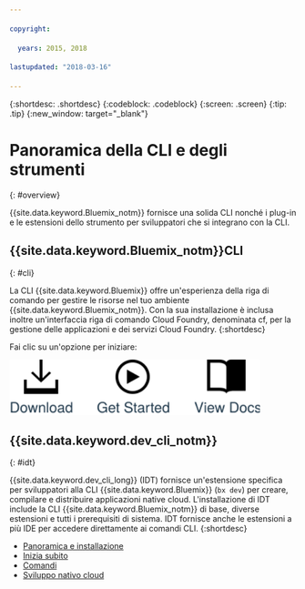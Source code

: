 ```yaml
---

copyright:

  years: 2015, 2018

lastupdated: "2018-03-16"

---
```


{:shortdesc: .shortdesc}
{:codeblock: .codeblock}
{:screen: .screen}
{:tip: .tip}
{:new_window: target="_blank"}

# Panoramica della CLI e degli strumenti
{: #overview}

{{site.data.keyword.Bluemix_notm}} fornisce una solida CLI nonché i plug-in e le estensioni dello strumento per sviluppatori che si integrano con la CLI.

## {{site.data.keyword.Bluemix_notm}}CLI
{: #cli}

La CLI {{site.data.keyword.Bluemix}} offre un'esperienza della riga di comando per gestire le risorse nel tuo ambiente {{site.data.keyword.Bluemix_notm}}. Con la sua installazione è inclusa inoltre un'interfaccia riga di comando Cloud Foundry, denominata cf, per la gestione delle applicazioni e dei servizi Cloud Foundry.
{:shortdesc}

Fai clic su un'opzione per iniziare:

<img usemap="#home_map" border="0" class="image" id="image_ztx_crb_f1b" src="images/cli-image.svg" width="440" alt="Fai clic su un'icona per iniziare rapidamente con la CLI {{site.data.keyword.Bluemix_notm}}." style="width:440px;" />
<map name="home_map" id="home_map">
<area href="/docs/cli/reference/bluemix_cli/all_versions.html" alt="Scarica la CLI {{site.data.keyword.Bluemix_notm}} (Apre una nuova pagina)" title="Scarica" shape="rect" coords="-7, -8, 108, 211" />
<area href="/docs/cli/reference/bluemix_cli/get_started.html" alt="Introduzione (Apre una nuova pagina)" title="Introduzione" shape="rect" coords="155, -1, 289, 210" />
<area href="/docs/cli/reference/bluemix_cli/bx_cli.html" alt="Visualizza documenti (Apre una nuova pagina)" title="Visualizza documenti" shape="rect" coords="326, -10, 448, 218" />
</map>

## {{site.data.keyword.dev_cli_notm}}
{: #idt}

{{site.data.keyword.dev_cli_long}} (IDT) fornisce un'estensione specifica per sviluppatori alla CLI {{site.data.keyword.Bluemix}} (`bx dev`) per creare, compilare e distribuire applicazioni native cloud. L'installazione di IDT include la CLI {{site.data.keyword.Bluemix_notm}} di base, diverse estensioni e tutti i prerequisiti di sistema. IDT fornisce anche le estensioni a più IDE per accedere direttamente ai comandi CLI.
{:shortdesc}

- [Panoramica e installazione](/docs/cli/idt/index.html)
- [Inizia subito](/docs/cli/idt/index.html)
- [Comandi](/docs/cli/idt/commands.html)
- [Sviluppo nativo cloud](/docs/cli/index.html)
